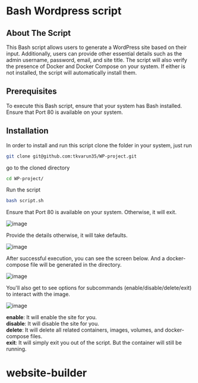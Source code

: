 # Bash Wordpress script

## About The Script

This Bash script allows users to generate a WordPress site based on their input. Additionally, users can provide other essential details such as the admin username, password, email, and site title.
The script will also verify the presence of Docker and Docker Compose on your system. If either is not installed, the script will automatically install them.

## Prerequisites

To execute this Bash script, ensure that your system has Bash installed.<br />
Ensure that Port 80 is available on your system.


## Installation

In order to install and run this script clone the folder in your system, just run

```bash
git clone git@github.com:tkvarun35/WP-project.git
```

go to the cloned directory

```bash
cd WP-project/
```

Run the script

```bash
bash script.sh
```
Ensure that Port 80 is available on your system.
Otherwise, it will exit.

![image](https://github.com/tkvarun35/WP-project/assets/101339065/3e990a35-25ba-4c1e-8957-88d41f0bb856)

Provide the details otherwise, it will take defaults.

![image](https://github.com/tkvarun35/WP-project/assets/101339065/294cf5d0-52d7-470c-a907-edc1855b4521)

After successful execution, you can see the screen below. And a docker-compose file will be generated in the directory.

![image](https://github.com/tkvarun35/WP-project/assets/101339065/36bd5d89-e976-44f0-867e-632411bb30a3)

You'll also get to see options for subcommands (enable/disable/delete/exit) to interact with the image.

![image](https://github.com/tkvarun35/WP-project/assets/101339065/dfca5b99-e929-462f-aa9b-7ea3017d93e0)

**enable**: It will enable the site for you.<br />
**disable**: It will disable the site for you.<br />
**delete**: It will delete all related containers, images, volumes, and docker-compose files.<br />
**exit**: It will simply exit you out of the script. But the container will still be running.


# website-builder
